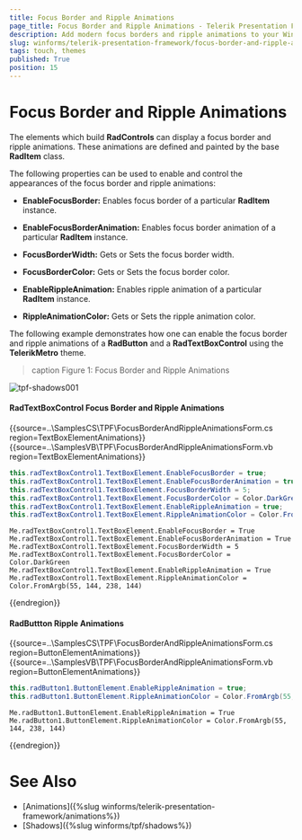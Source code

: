 ```yaml
---
title: Focus Border and Ripple Animations
page_title: Focus Border and Ripple Animations - Telerik Presentation Framework
description: Add modern focus borders and ripple animations to your WinForms apps with Telerik Presentation Framework for improved UI interactivity.
slug: winforms/telerik-presentation-framework/focus-border-and-ripple-animations
tags: touch, themes
published: True
position: 15
---
```


# Focus Border and Ripple Animations

The elements which build **RadControls** can display a focus border and ripple animations. These animations are defined and painted by the base **RadItem** class.

The following properties can be used to enable and control the appearances of the focus border and ripple animations:

* **EnableFocusBorder:** Enables focus border of a particular **RadItem** instance.

* **EnableFocusBorderAnimation:** Enables focus border animation of a particular **RadItem** instance.

* **FocusBorderWidth:** Gets or Sets the focus border width.

* **FocusBorderColor:** Gets or Sets the focus border color.

* **EnableRippleAnimation:** Enables ripple animation of a particular **RadItem** instance.

* **RippleAnimationColor:** Gets or Sets the ripple animation color.


The following example demonstrates how one can enable the focus border and ripple animations of a **RadButton** 
and a **RadTextBoxControl** using the **TelerikMetro** theme.

>caption Figure 1: Focus Border and Ripple Animations

![tpf-shadows001](images/tpf-focus-border-and-ripple-animations001.gif)

#### RadTextBoxControl Focus Border and Ripple Animations

{{source=..\SamplesCS\TPF\FocusBorderAndRippleAnimationsForm.cs region=TextBoxElementAnimations}} 
{{source=..\SamplesVB\TPF\FocusBorderAndRippleAnimationsForm.vb region=TextBoxElementAnimations}}
````C#
this.radTextBoxControl1.TextBoxElement.EnableFocusBorder = true;
this.radTextBoxControl1.TextBoxElement.EnableFocusBorderAnimation = true;
this.radTextBoxControl1.TextBoxElement.FocusBorderWidth = 5;
this.radTextBoxControl1.TextBoxElement.FocusBorderColor = Color.DarkGreen;
this.radTextBoxControl1.TextBoxElement.EnableRippleAnimation = true;
this.radTextBoxControl1.TextBoxElement.RippleAnimationColor = Color.FromArgb(55, 144, 238, 144);

````
````VB.NET
Me.radTextBoxControl1.TextBoxElement.EnableFocusBorder = True
Me.radTextBoxControl1.TextBoxElement.EnableFocusBorderAnimation = True
Me.radTextBoxControl1.TextBoxElement.FocusBorderWidth = 5
Me.radTextBoxControl1.TextBoxElement.FocusBorderColor = Color.DarkGreen
Me.radTextBoxControl1.TextBoxElement.EnableRippleAnimation = True
Me.radTextBoxControl1.TextBoxElement.RippleAnimationColor = Color.FromArgb(55, 144, 238, 144)

````



{{endregion}}

#### RadButtton Ripple Animations

{{source=..\SamplesCS\TPF\FocusBorderAndRippleAnimationsForm.cs region=ButtonElementAnimations}} 
{{source=..\SamplesVB\TPF\FocusBorderAndRippleAnimationsForm.vb region=ButtonElementAnimations}}
````C#
this.radButton1.ButtonElement.EnableRippleAnimation = true;
this.radButton1.ButtonElement.RippleAnimationColor = Color.FromArgb(55, 144, 238, 144);

````
````VB.NET
Me.radButton1.ButtonElement.EnableRippleAnimation = True
Me.radButton1.ButtonElement.RippleAnimationColor = Color.FromArgb(55, 144, 238, 144)

````



{{endregion}} 
  
# See Also

* [Animations]({%slug winforms/telerik-presentation-framework/animations%})
* [Shadows]({%slug winforms/tpf/shadows%})
